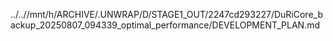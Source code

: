 ../..//mnt/h/ARCHIVE/.UNWRAP/D/STAGE1_OUT/2247cd293227/DuRiCore_backup_20250807_094339_optimal_performance/DEVELOPMENT_PLAN.md